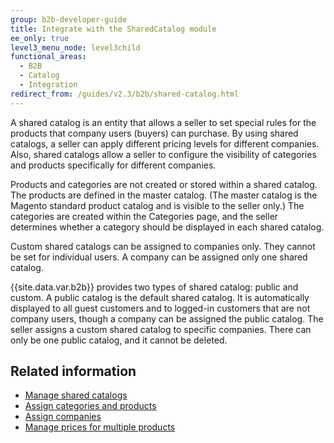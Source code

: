 ```yaml
---
group: b2b-developer-guide
title: Integrate with the SharedCatalog module
ee_only: true
level3_menu_node: level3child
functional_areas:
  - B2B
  - Catalog
  - Integration
redirect_from: /guides/v2.3/b2b/shared-catalog.html
---
```


A shared catalog is an entity that allows a seller to set special rules for the products that company users (buyers) can purchase. By using shared catalogs, a seller can apply different pricing levels for different companies. Also, shared catalogs allow a seller to configure the visibility of categories and products specifically for different companies.

Products and categories are not created or stored within a shared catalog. The products are defined in the master catalog. (The master catalog is the Magento standard product catalog and is visible to the seller only.) The categories are created within the Categories page, and the seller determines whether a category should be displayed in each shared catalog.

Custom shared catalogs can be assigned to companies only. They cannot be set for individual users. A company can be assigned only one shared catalog.

{{site.data.var.b2b}} provides two types of shared catalog: public and custom. A public catalog is the default shared catalog. It is automatically displayed to all guest customers and to logged-in customers that are not company users, though a company can be assigned the public catalog. The seller assigns a custom shared catalog to specific companies. There can only be one public catalog, and it cannot be deleted.

## Related information

* [Manage shared catalogs]({{page.baseurl}}/b2b/rest/shared-catalog/manage.html)
* [Assign categories and products]({{page.baseurl}}/b2b/rest/shared-catalog/assign-categories.html)
* [Assign companies]({{page.baseurl}}/b2b/rest/shared-catalog/assign-companies.html)
* [Manage prices for multiple products]({{page.baseurl}}/rest/catalog-pricing.html)

